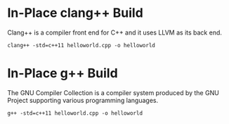 # In-Place clang++ Build

Clang++ is a compiler front end for C++ and it uses LLVM as its back end.
```
clang++ -std=c++11 helloworld.cpp -o helloworld
```


# In-Place g++ Build

The GNU Compiler Collection is a compiler system produced by the GNU Project supporting various programming languages.
```
g++ -std=c++11 helloworld.cpp -o helloworld
```
